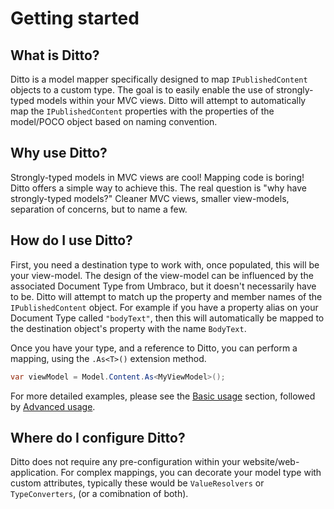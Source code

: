 # Getting started


## What is Ditto?

Ditto is a model mapper specifically designed to map `IPublishedContent` objects to a custom type. The goal is to easily enable the use of strongly-typed models within your MVC views. Ditto will attempt to automatically map the `IPublishedContent` properties with the properties of the model/POCO object based on naming convention.


## Why use Ditto?

Strongly-typed models in MVC views are cool! Mapping code is boring! Ditto offers a simple way to achieve this. The real question is "why have strongly-typed models?" Cleaner MVC views, smaller view-models, separation of concerns, but to name a few.


## How do I use Ditto?

First, you need a destination type to work with, once populated, this will be your view-model. The design of the view-model can be influenced by the associated Document Type from Umbraco, but it doesn't necessarily have to be. Ditto will attempt to match up the property and member names of the `IPublishedContent` object.  For example if you have a property alias on your Document Type called `"bodyText"`, then this will automatically be mapped to the destination object's property with the name `BodyText`.

Once you have your type, and a reference to Ditto, you can perform a mapping, using the `.As<T>()` extension method.

```csharp
var viewModel = Model.Content.As<MyViewModel>();
```

For more detailed examples, please see the [Basic usage](usage) section, followed by [Advanced usage](usage).


## Where do I configure Ditto?

Ditto does not require any pre-configuration within your website/web-application.  For complex mappings, you can decorate your model type with custom attributes, typically these would be `ValueResolvers` or `TypeConverters`, (or a comibnation of both).
